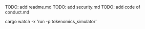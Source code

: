 TODO: add readme.md
TODO: add security.md
TODO: add code of conduct.md

cargo watch -x 'run -p tokenomics_simulator'
